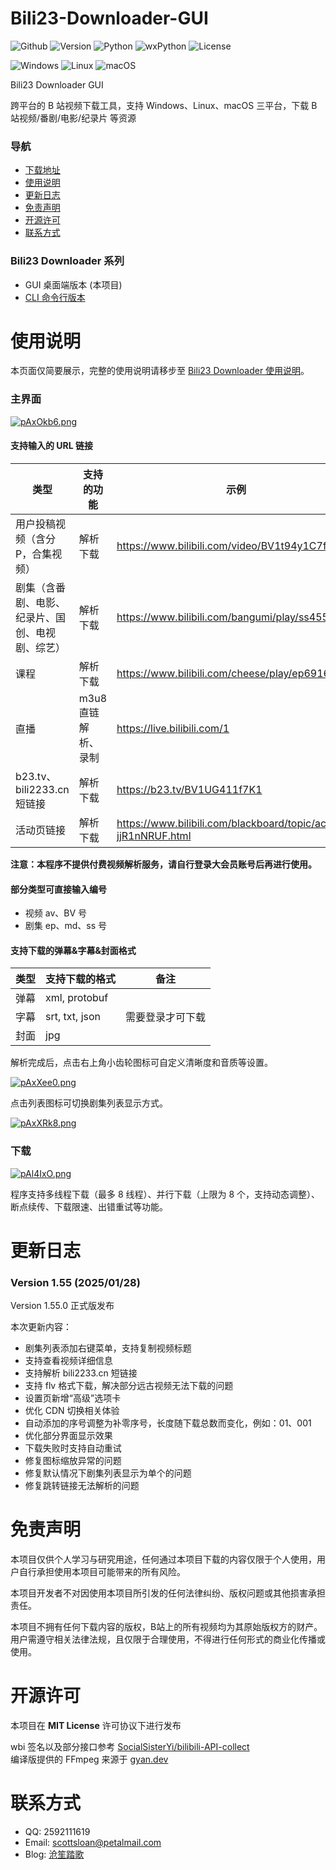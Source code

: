 # Bili23-Downloader-GUI
![Github](https://img.shields.io/badge/GitHub-black?logo=github&style=flat) ![Version](https://img.shields.io/github/v/release/ScottSloan/Bili23-Downloader?style=flat) ![Python](https://img.shields.io/badge/Python-3.11.9-green?style=flat) ![wxPython](https://img.shields.io/badge/wxPython-4.2.2-green?style=flat) ![License](https://img.shields.io/badge/license-MIT-orange?style=flat) 

![Windows](https://img.shields.io/badge/-Windows-blue?logo=windows) ![Linux](https://img.shields.io/badge/-Linux-333?logo=ubuntu) ![macOS](https://img.shields.io/badge/-MacOS-black?logo=apple)

Bili23 Downloader GUI

跨平台的 B 站视频下载工具，支持 Windows、Linux、macOS 三平台，下载 B 站视频/番剧/电影/纪录片 等资源  

### **导航**
+ [下载地址](https://github.com/ScottSloan/Bili23-Downloader/releases)
+ [使用说明](#使用说明) 
+ [更新日志](#更新日志) 
+ [免责声明](#免责声明) 
+ [开源许可](#开源许可) 
+ [联系方式](#联系方式)

### **Bili23 Downloader 系列**
* GUI 桌面端版本 (本项目)
* [CLI 命令行版本](https://github.com/ScottSloan/Bili23-Downloader-CLI) 

# 使用说明
本页面仅简要展示，完整的使用说明请移步至 [Bili23 Downloader 使用说明](https://www.scott-sloan.cn/archives/12/)。

### **主界面**
[![pAxOkb6.png](https://s21.ax1x.com/2024/12/30/pAxOkb6.png)](https://imgse.com/i/pAxOkb6)

#### **支持输入的 URL 链接**
| 类型 | 支持的功能 | 示例 |
| ---- | ---- | ---- |
| 用户投稿视频（含分P，合集视频） | 解析下载 | https://www.bilibili.com/video/BV1t94y1C7fp |
| 剧集（含番剧、电影、纪录片、国创、电视剧、综艺） | 解析下载 | https://www.bilibili.com/bangumi/play/ss45574 |
| 课程 | 解析下载 | https://www.bilibili.com/cheese/play/ep69165 |
| 直播 | m3u8直链解析、录制 | https://live.bilibili.com/1 |
| b23.tv、bili2233.cn 短链接 | 解析下载 | https://b23.tv/BV1UG411f7K1 |
| 活动页链接 | 解析下载 | https://www.bilibili.com/blackboard/topic/activity-jjR1nNRUF.html 

**注意：本程序不提供付费视频解析服务，请自行登录大会员账号后再进行使用。**

#### **部分类型可直接输入编号**
- 视频 av、BV 号
- 剧集 ep、md、ss 号

#### **支持下载的弹幕&字幕&封面格式**
| 类型 | 支持下载的格式 | 备注 |
| ---- | ---- | ---- |
| 弹幕 | xml, protobuf | |
| 字幕 | srt, txt, json | 需要登录才可下载 |
| 封面 | jpg | |

解析完成后，点击右上角小齿轮图标可自定义清晰度和音质等设置。

[![pAxXee0.png](https://s21.ax1x.com/2024/12/30/pAxXee0.png)](https://imgse.com/i/pAxXee0)

点击列表图标可切换剧集列表显示方式。

[![pAxXRk8.png](https://s21.ax1x.com/2024/12/30/pAxXRk8.png)](https://imgse.com/i/pAxXRk8)

### **下载**
[![pAl4IxO.png](https://s21.ax1x.com/2024/09/27/pAl4IxO.png)](https://imgse.com/i/pAl4IxO)

程序支持多线程下载（最多 8 线程）、并行下载（上限为 8 个，支持动态调整）、断点续传、下载限速、出错重试等功能。

# 更新日志
### **Version 1.55 (2025/01/28)**
Version 1.55.0 正式版发布

本次更新内容：
* 剧集列表添加右键菜单，支持复制视频标题
* 支持查看视频详细信息
* 支持解析 bili2233.cn 短链接
* 支持 flv 格式下载，解决部分远古视频无法下载的问题
* 设置页新增“高级”选项卡
* 优化 CDN 切换相关体验
* 自动添加的序号调整为补零序号，长度随下载总数而变化，例如：01、001
* 优化部分界面显示效果
* 下载失败时支持自动重试
* 修复图标缩放异常的问题
* 修复默认情况下剧集列表显示为单个的问题
* 修复跳转链接无法解析的问题

# 免责声明
本项目仅供个人学习与研究用途，任何通过本项目下载的内容仅限于个人使用，用户自行承担使用本项目可能带来的所有风险。

本项目开发者不对因使用本项目所引发的任何法律纠纷、版权问题或其他损害承担责任。

本项目不拥有任何下载内容的版权，B站上的所有视频均为其原始版权方的财产。用户需遵守相关法律法规，且仅限于合理使用，不得进行任何形式的商业化传播或使用。

# 开源许可
本项目在 **MIT License** 许可协议下进行发布

wbi 签名以及部分接口参考 [SocialSisterYi/bilibili-API-collect](https://github.com/SocialSisterYi/bilibili-API-collect)  
编译版提供的 FFmpeg 来源于 [gyan.dev](https://www.gyan.dev/ffmpeg/builds/)  

# 联系方式
- QQ: 2592111619
- Email: scottsloan@petalmail.com
- Blog: [沧笙踏歌](https://www.scott-sloan.cn)
